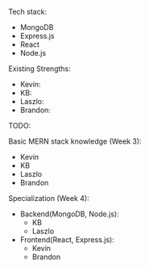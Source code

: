 Tech stack:
  - MongoDB
  - Express.js
  - React
  - Node.js

Existing Strengths:
 - Kevin: 
 - KB:
 - Laszlo:
 - Brandon:

TODO:

Basic MERN stack knowledge (Week 3):
- Kevin
- KB
- Laszlo
- Brandon

Specialization (Week 4):
- Backend(MongoDB, Node.js):
    - KB
    - Laszlo
- Frontend(React, Express.js):
    - Kevin
    - Brandon
